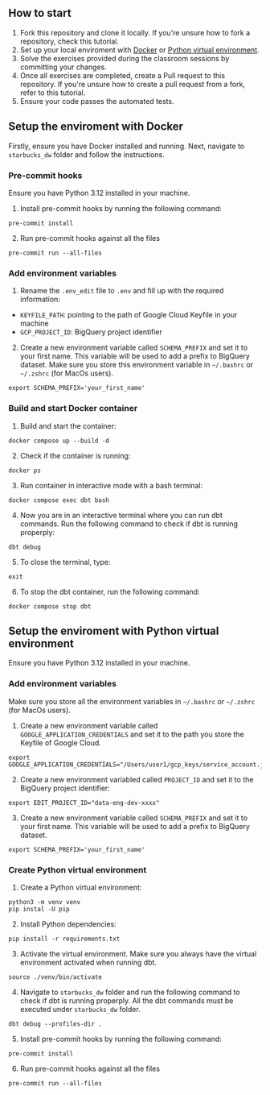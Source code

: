 ## How to start
1. Fork this repository and clone it locally. If you're unsure how to fork a repository, check this tutorial.
2. Set up your local enviroment with [Docker](#setup-the-enviroment-with-docker) or [Python virtual environment](#setup-the-enviroment-with-python-virtual-environment).
3. Solve the exercises provided during the classroom sessions by committing your changes.
4. Once all exercises are completed, create a Pull request to this repository. If you're unsure how to create a pull request from a fork, refer to this tutorial.
5. Ensure your code passes the automated tests.

## Setup the enviroment with Docker
Firstly, ensure you have Docker installed and running. Next, navigate to `starbucks_dw` folder and follow the instructions.

### Pre-commit hooks
Ensure you have Python 3.12 installed in your machine.


1. Install pre-commit hooks by running the following command:

```
pre-commit install
```

2. Run pre-commit hooks against all the files

```
pre-commit run --all-files
```


### Add environment variables
1. Rename the `.env_edit` file to `.env` and fill up with the required information:
- `KEYFILE_PATH`: pointing to the path of Google Cloud Keyfile in your machine
- `GCP_PROJECT_ID`: BigQuery project identifier

2. Create a new environment variable called `SCHEMA_PREFIX` and set it to your first name. This variable will be used to add a prefix to BigQuery dataset. Make sure you store this environment variable in `~/.bashrc` or `~/.zshrc` (for MacOs users).

```
export SCHEMA_PREFIX='your_first_name'
```

### Build and start Docker container

1. Build and start the container:

```
docker compose up --build -d
```

2. Check if the container is running:

```
docker ps
```

3. Run container in interactive mode with a bash terminal:

```
docker compose exec dbt bash
```

4. Now you are in an interactive terminal where you can run dbt commands. Run the following command to check if dbt is running properply:

```
dbt debug
```

5. To close the terminal, type:

```
exit
```

6. To stop the dbt container, run the following command:

```
docker compose stop dbt
```



## Setup the enviroment with Python virtual environment
Ensure you have Python 3.12 installed in your machine.


### Add environment variables
Make sure you store all the environment variables in `~/.bashrc` or `~/.zshrc` (for MacOs users).


1. Create a new environment variable called `GOOGLE_APPLICATION_CREDENTIALS` and set it to the path you store the Keyfile of Google Cloud.

```
export GOOGLE_APPLICATION_CREDENTIALS="/Users/user1/gcp_keys/service_account.json"
```

2. Create a new environment variabled called `PROJECT_ID` and set it to the BigQuery project identifier:

```
export EDIT_PROJECT_ID="data-eng-dev-xxxx"
```


3. Create a new environment variable called `SCHEMA_PREFIX` and set it to your first name. This variable will be used to add a prefix to BigQuery dataset.

```
export SCHEMA_PREFIX='your_first_name'
```

### Create Python virtual environment

1. Create a Python virtual environment:

```
python3 -m venv venv
pip instal -U pip
```

2. Install Python dependencies:

```
pip install -r requirements.txt
```

3. Activate the virtual environment. Make sure you always have the virtual environment activated when running dbt.

```
source ./venv/bin/activate
```

4. Navigate to `starbucks_dw` folder and run the following command to check if dbt is running properply. All
the dbt commands must be executed under `starbucks_dw` folder.

```
dbt debug --profiles-dir .
```

5. Install pre-commit hooks by running the following command:

```
pre-commit install
```

6. Run pre-commit hooks against all the files

```
pre-commit run --all-files
```
